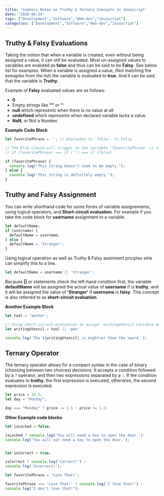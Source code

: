 ```yaml
---
title: 'Summary Notes on Truthy & Ternary Concepts in Javascript'
date: "2020-06-24"
tags: ["Development","Software","Web-dev","Javascript"]
categories: ["Development","Software","Web-dev","Javascript"]
---
```


## Truthy & Falsy Evaluations

Taking the notion that when a variable is created, even without being assigned a value, it can still be evaluated. Most un-assigned values to variables are evaluted as **false** and thus can be said to be **Falsy**.
See below list for examples. 
When a variable is assigned a value, (Not matching the exmaples from the list) the variable is evaluated to **true**. And it can be said that the variable is **Truthy**.

Example of **Falsy** evaluated values are as follows:

- **0**
- Empty strings like **""** or **''**
- **null** which represents when there is no value at all
- **undefined** which represents when declared variable lacks a value.
- **NaN**, or Not a Number.

**Example Code Block**

``` javascript
let favoritePhrase = ''; // Evaluates to 'false'. Is Falsy

// The Else clause will trigger as the variable 'favouritePhrase' is falsy, and the conditional evaluates to false. 
// if (favoritePhrase) === if ('') === if (false)

if (favoritePhrase) {
  console.log("This string doesn't seem to be empty.");
} else {
  console.log('This string is definitely empty.');
}
```

## Truthy and Falsy Assignment

You can write shorthand code for some forms of variable assignements, using logical operators, and **Short-circuit evaluation**.
For example if you take the code block for **username** assignment to a variable.

``` javascript 
let defaultName;
if (username) {
  defaultName = username;
} else {
  defaultName = 'Stranger';
}
```

Using logical operation as well as Truthy & Falsy assinment priciples whe can simplify this to a line.

``` javascript
let defaultName = username || 'Stranger';
```

Because **||** or statements check the left-hand condition first, the variable **defaultName** will be assigned the actual value of **username** if is **truthy**, and it will be assigned the value of **'Stranger'** if **username** is **falsy**. This concept is also referred to as **short-circuit evaluation**.

**Another Example Block**

``` javascript
let tool = 'marker';

// Using short-circuit-evaluation to assign  writingUtensil variable below:
let writingUtensil = tool || 'pen'

console.log(`The ${writingUtensil} is mightier than the sword.`);
```

## Ternary Operator

The ternary operator allows for a compact syntax in the case of binary (choosing between two choices) decisions. It accepts a condition followed by a `?` operator, and then two expressions separated by a `:`. If the condition evaluates to **truthy**, the first expression is executed, otherwise, the second expression is executed.

``` javascript 
let price = 10.5;
let day = "Monday";

day === "Monday" ? price -= 1.5 : price += 1.5;
```

**Other Example code blocks**

``` javascript
let isLocked = false;

isLocked ? console.log('You will need a key to open the door.'):
console.log('You will not need a key to open the door.');


let isCorrect = true;

isCorrect ? console.log('Correct!') :
console.log('Incorrect!');

let favoritePhrase = 'Love That!';

favoritePhrase === 'Love That!' ? console.log('I love that!') :
console.log("I don't love that!");
```
